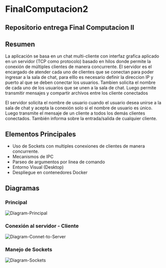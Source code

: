 # FinalComputacion2
## Repositorio entrega Final Computacion II

## Resumen
La aplicación se basa en un chat multi-cliente con interfaz grafica aplicado en un servidor (TCP como protocolo) basado en hilos donde permite la conexión de múltiples clientes de manera concurrente.
El servidor es el encargado de atender cada uno de clientes que se conectan para poder ingresar a la sala de chat, para elllo es necesario definir la direccion IP y puerto al que se deben conectar los usuarios. Tambien solicita el nombre de cada uno de los usuarios que se unen a la sala de chat. Luego permite transmitir mensajes y compartir archivos entre los cliente conectados

El servidor solicita el nombre de usuario cuando el usuario desea unirse a la sala de chat y acepta la conexión solo si el nombre de usuario es único. Luego transmite el mensaje de un cliente a todos los demás clientes conectados. También informa sobre la entrada/salida de cualquier cliente.

## Elementos Principales
- Uso de Sockets con multiples conexiones de clientes de manera concurrente.
- Mecanismos de IPC 
- Parseo de argumentos por linea de comando
- Entorno Visual (Desktop)
- Despliegue en contenedores Docker

## Diagramas

### Principal

![Diagram-Principal](https://user-images.githubusercontent.com/48955519/236473705-13192f8c-cafb-48ea-a144-94c4029ec9f8.png)

### Conexión al servidor - Cliente

![Diagram-Connet-to-Server](https://user-images.githubusercontent.com/48955519/236473976-b19f2eca-8218-406c-831a-00735d7765ae.png)

### Manejo de Sockets

![Diagram-Sockets](https://user-images.githubusercontent.com/48955519/222277392-66e0f48e-f2b0-4550-86ba-3efcc2ceb5a4.png)
